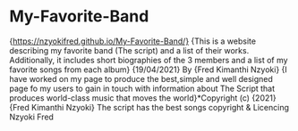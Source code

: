 # My-Favorite-Band
{https://nzyokifred.github.io/My-Favorite-Band/}
{This is a website describing my favorite band (The script) and a list of their works. Additionally, it includes short biographies of the 3 members and a list of my favorite songs from each album}
{19/04/2021} By {Fred Kimanthi Nzyoki}
{I have worked on my page to produce the best,simple and well designed page fo my users to gain in touch with information about The Script that produces world-class music that moves the world}*Copyright (c) {2021} {Fred Kimanthi Nzyoki}
The script has the best songs
copyright & Licencing
Nzyoki Fred
